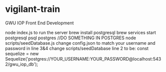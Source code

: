 # vigilant-train
GWU IOP Front End Development

node index.js to run the server
brew install postgresql
brew services start postgresql
psql postgres
//DO SOMETHING IN POSTGRES
node scripts/seedDatabase.js
change config.json to match your username and password in line 3&4
change scripts/seedDatabase line 2 to be:
const sequelize = new Sequelize('postgres://YOUR_USERNAME:YOUR_PASSWORD@localhost:5432/gwu_iop_db');
